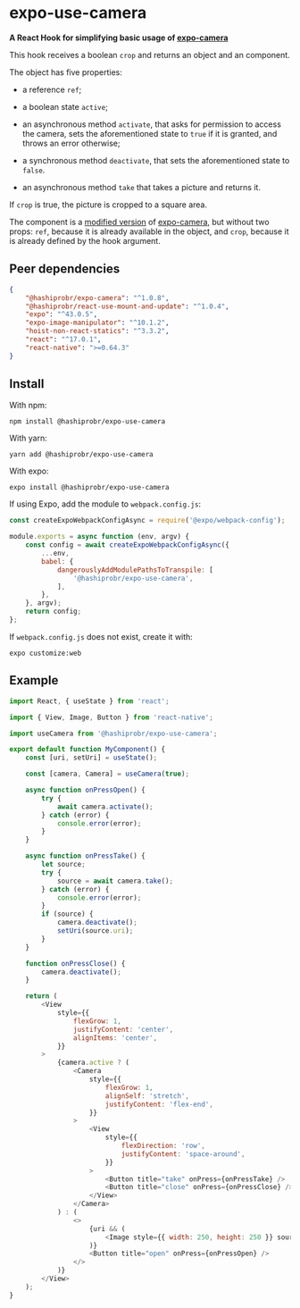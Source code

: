 expo-use-camera
===============

**A React Hook for simplifying basic usage of
[expo-camera](https://docs.expo.dev/versions/latest/sdk/camera/)**

This hook receives a boolean `crop` and returns an object and an component.

The object has five properties:

* a reference `ref`;

* a boolean state `active`;

* an asynchronous method `activate`, that asks for permission to access the
  camera, sets the aforementioned state to `true` if it is granted, and throws
  an error otherwise;

* a synchronous method `deactivate`, that sets the aforementioned state to
  `false`.

* an asynchronous method `take` that takes a picture and returns it.

If `crop` is true, the picture is cropped to a square area.

The component is a [modified
version](https://www.npmjs.com/package/@hashiprobr/expo-camera) of
[expo-camera](https://docs.expo.dev/versions/latest/sdk/camera/), but without
two props: `ref`, because it is already available in the object, and `crop`,
because it is already defined by the hook argument.


Peer dependencies
-----------------

``` json
{
    "@hashiprobr/expo-camera": "^1.0.8",
    "@hashiprobr/react-use-mount-and-update": "^1.0.4",
    "expo": "^43.0.5",
    "expo-image-manipulator": "^10.1.2",
    "hoist-non-react-statics": "^3.3.2",
    "react": "^17.0.1",
    "react-native": ">=0.64.3"
}
```


Install
-------

With npm:

```
npm install @hashiprobr/expo-use-camera
```

With yarn:

```
yarn add @hashiprobr/expo-use-camera
```

With expo:

```
expo install @hashiprobr/expo-use-camera
```

If using Expo, add the module to `webpack.config.js`:

``` js
const createExpoWebpackConfigAsync = require('@expo/webpack-config');

module.exports = async function (env, argv) {
    const config = await createExpoWebpackConfigAsync({
        ...env,
        babel: {
            dangerouslyAddModulePathsToTranspile: [
                '@hashiprobr/expo-use-camera',
            ],
        },
    }, argv);
    return config;
};
```

If `webpack.config.js` does not exist, create it with:

```
expo customize:web
```


Example
-------

``` js
import React, { useState } from 'react';

import { View, Image, Button } from 'react-native';

import useCamera from '@hashiprobr/expo-use-camera';

export default function MyComponent() {
    const [uri, setUri] = useState();

    const [camera, Camera] = useCamera(true);

    async function onPressOpen() {
        try {
            await camera.activate();
        } catch (error) {
            console.error(error);
        }
    }

    async function onPressTake() {
        let source;
        try {
            source = await camera.take();
        } catch (error) {
            console.error(error);
        }
        if (source) {
            camera.deactivate();
            setUri(source.uri);
        }
    }

    function onPressClose() {
        camera.deactivate();
    }

    return (
        <View
            style={{
                flexGrow: 1,
                justifyContent: 'center',
                alignItems: 'center',
            }}
        >
            {camera.active ? (
                <Camera
                    style={{
                        flexGrow: 1,
                        alignSelf: 'stretch',
                        justifyContent: 'flex-end',
                    }}
                >
                    <View
                        style={{
                            flexDirection: 'row',
                            justifyContent: 'space-around',
                        }}
                    >
                        <Button title="take" onPress={onPressTake} />
                        <Button title="close" onPress={onPressClose} />
                    </View>
                </Camera>
            ) : (
                <>
                    {uri && (
                        <Image style={{ width: 250, height: 250 }} source={{ uri }} />
                    )}
                    <Button title="open" onPress={onPressOpen} />
                </>
            )}
        </View>
    );
}
```
